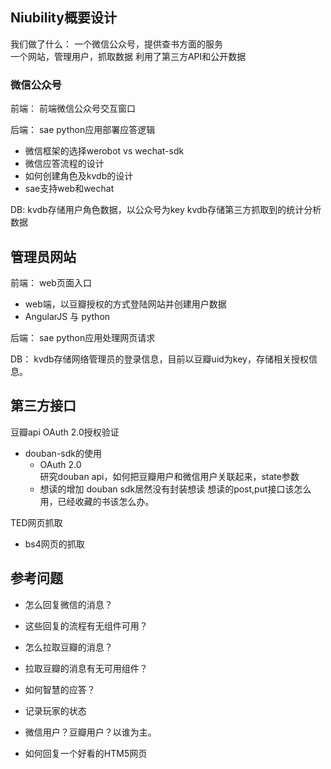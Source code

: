 ## Niubility概要设计

我们做了什么：
一个微信公众号，提供查书方面的服务  
一个网站，管理用户，抓取数据
利用了第三方API和公开数据

### 微信公众号

前端：
前端微信公众号交互窗口

后端：
sae python应用部署应答逻辑  

- 微信框架的选择werobot vs wechat-sdk
- 微信应答流程的设计
- 如何创建角色及kvdb的设计
- sae支持web和wechat

DB:
kvdb存储用户角色数据，以公众号为key
kvdb存储第三方抓取到的统计分析数据


## 管理员网站
前端：
web页面入口

- web端，以豆瓣授权的方式登陆网站并创建用户数据
- AngularJS 与 python

后端：
sae python应用处理网页请求

DB：
kvdb存储网络管理员的登录信息，目前以豆瓣uid为key，存储相关授权信息。


## 第三方接口
豆瓣api OAuth 2.0授权验证 

- douban-sdk的使用
  + OAuth 2.0  
  研究douban api，如何把豆瓣用户和微信用户关联起来，state参数
  + 想读的增加
  douban sdk居然没有封装想读
  想读的post,put接口该怎么用，已经收藏的书该怎么办。  

TED网页抓取

- bs4网页的抓取


## 参考问题

- 怎么回复微信的消息？
- 这些回复的流程有无组件可用？

- 怎么拉取豆瓣的消息？
- 拉取豆瓣的消息有无可用组件？

- 如何智慧的应答？
- 记录玩家的状态

- 微信用户？豆瓣用户？以谁为主。

- 如何回复一个好看的HTM5网页








